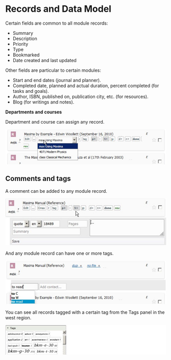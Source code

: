 # Records and Data Model

<!--
 Each module has a one-letter code, e.g. G for goals, and a color code e.g. dark green for goals. You can see the letter and color codes from accordion in the west region.

Often the module code is the first letter of the module name

G (goals), T (tasks), C (notes, historically index '''c'''ards), W (writings), ...

diagram
sns


To group tasks, Pomegranate supports up to 3 levels of parents. Goals, Courses and Department.

 -->

<!-- **Fields** -->

<!-- . Definitions of typical types. -->

Certain fields are common to all module records:
* Summary
* Description
* Priority
* Type
* Bookmarked
* Date created and last updated

Other fields are particular to certain modules:
* Start and end dates (journal and planner).
* Completed date, planned and actual duration, percent completed  (for tasks and goals).
* Author, ISBN, published on, publication city, etc. (for resources).
* Blog (for writings and notes).



**Departments and courses**

Department and course can assign any record.

![courses-entry](./images/courses-entry.jpg)

<!-- 
One of the goals of a system is show us our progress in quantitative ways and immediate way.

Explanation of each journal, planner, goal type

Pomegranate balance between flexible hierarchy, unlimited nesting and flexbile query to the user and simpler implementation to the developer -->

<!-- 


notes:

contact integration @contact




task, goal, notes can be linked to the person defined in the People module. the person need not be a user of the application. It can be the person with whom you got the notes, heard a piece of advice, or seen him/her doing things differently than your way.



GTP
JI
RES
WN

so 
planning,
journaling, progress tracking,
study and research,
writing and publishing

decomposition,
GT
WN
RE
 -->
 

## Comments and tags
A comment can be added to any module record.

![comments](./images/comments.jpg)

And any module record can have one or more tags.
<!-- ![tag-results](./images/tag-results.jpg) -->

![multiple-tags](./images/multiple-tags.jpg)



You can see all records tagged with a certain tag from the Tags panel in the west region.


![tags](./images/tags.jpg)




<!-- 
Arbitrary relationships
In addition to the relationships among the different modules set by the data model structure, one can link any two records from any module by ad hoc relationships. The relationship has a parametric type. 


If you link A to B, then when you see B, you will see it linked in reverse order to A. For example if A is a prerequisite for B, then B follows after A. You need to defines the name of the reverse relationship in the parameters too. -->


